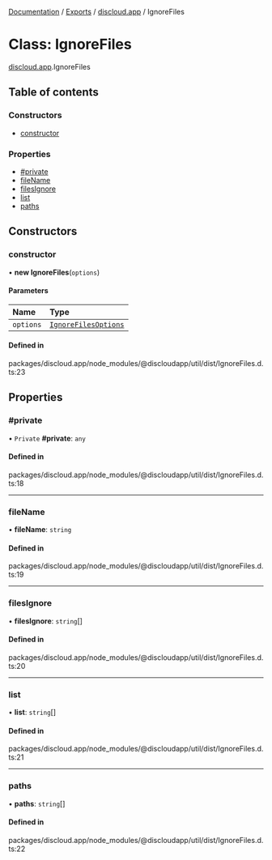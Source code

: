 [Documentation](../README.md) / [Exports](../modules.md) / [discloud.app](../modules/discloud_app.md) / IgnoreFiles

# Class: IgnoreFiles

[discloud.app](../modules/discloud_app.md).IgnoreFiles

## Table of contents

### Constructors

- [constructor](discloud_app.IgnoreFiles.md#constructor)

### Properties

- [#private](discloud_app.IgnoreFiles.md##private)
- [fileName](discloud_app.IgnoreFiles.md#filename)
- [filesIgnore](discloud_app.IgnoreFiles.md#filesignore)
- [list](discloud_app.IgnoreFiles.md#list)
- [paths](discloud_app.IgnoreFiles.md#paths)

## Constructors

### constructor

• **new IgnoreFiles**(`options`)

#### Parameters

| Name | Type |
| :------ | :------ |
| `options` | [`IgnoreFilesOptions`](../interfaces/discloud_app.IgnoreFilesOptions.md) |

#### Defined in

packages/discloud.app/node_modules/@discloudapp/util/dist/IgnoreFiles.d.ts:23

## Properties

### #private

• `Private` **#private**: `any`

#### Defined in

packages/discloud.app/node_modules/@discloudapp/util/dist/IgnoreFiles.d.ts:18

___

### fileName

• **fileName**: `string`

#### Defined in

packages/discloud.app/node_modules/@discloudapp/util/dist/IgnoreFiles.d.ts:19

___

### filesIgnore

• **filesIgnore**: `string`[]

#### Defined in

packages/discloud.app/node_modules/@discloudapp/util/dist/IgnoreFiles.d.ts:20

___

### list

• **list**: `string`[]

#### Defined in

packages/discloud.app/node_modules/@discloudapp/util/dist/IgnoreFiles.d.ts:21

___

### paths

• **paths**: `string`[]

#### Defined in

packages/discloud.app/node_modules/@discloudapp/util/dist/IgnoreFiles.d.ts:22
